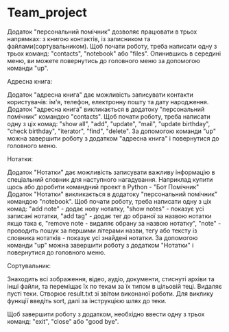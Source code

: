 # Team_project

Додаток "персональний помічник" дозволяє працювати в трьох напрямках: з книгою контактів, із записником та файлами(сортувальником).
Щоб почати роботу, треба написати одну з трьох команд: "contacts", "notebook" або "files". 
Опинившись в середині меню, ви можете повернутись до головного меню за допомогою команди "up".

Адресна книга:

Додаток "адресна книга" дає можливість записувати контакти користувачів: ім'я, телефон, електронну пошту та дату народження.
Додаток "адресна книга" викликається в додатоку "персональний помічник" командою "contacts".
Щоб почати роботу, треба написати одну з ціх комад: "show all", "add", "update", "mail", "update birthday", "check birthday", "iterator", "find", "delete".
За допомогою команди "up" можна завершити роботу з додатком "адресна книга" і повернутися до головного меню.

Нотатки:

Додаток "Нотатки" дає можливість записувати важливу інформацію в спеціальний словник для наступного нагадування.
Наприклад купити щось або доробити командний проект в Python - "Бот Помічник"
Додаток "Нотатки" викликається в додатоку "персональний помічник" командою "notebook".
Щоб почати роботу, треба написати одну з ціх комад: 
            "add note" - додає нову нотатку,
            "show notes" - показує усі записані нотатки,
            "add tag" - додає тег до обраної за назвою нотатки якщо така є,
            "remove note - видаляє обрану за назвою нотатку",
            "note" - проводить пошук за першими літерами назви, тегу або тексту із словника нотатків - показує усі знайдені нотатки.
За допомогою команди "up" можна завершити роботу з додатком "Нотатки" і повернутися до головного меню.

Сортувальник:

Знаходить всі зображення, відео, аудіо, документи, стиснуті архіви та інші файли, та переміщає їх
по текам за їх типом в цільовій теці. Видаляє пусті теки. Створює result.txt зі звітом виконаної роботи.
Для виклику функції введіть sort, далі за інструкцією шлях до теки.


Щоб завершити роботу з додатком, необхідно ввести одну з трьох команд: "exit", "close" або "good bye".